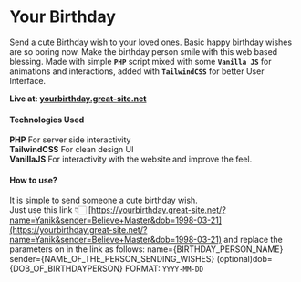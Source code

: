 # Your Birthday

Send a cute Birthday wish to your loved ones. Basic happy birthday wishes are so boring now. Make the birthday person smile with this web based blessing. Made with simple **`PHP`** script mixed with some **`Vanilla JS`** for animations and interactions, added with **`TailwindCSS`** for better User Interface.

**Live at: [yourbirthday.great-site.net](https://yourbirthday.great-site.net/)**

#### Technologies Used

**PHP** For server side interactivity <br/>
**TailwindCSS** For clean design UI <br/>
**VanillaJS** For interactivity with the website and improve the feel. <br/>

#### How to use?

It is simple to send someone a cute birthday wish. <br/>
Just use this link 👇🏻
[https://yourbirthday.great-site.net/?name=Yanik&sender=Believe+Master&dob=1998-03-21](https://yourbirthday.great-site.net/?name=Yanik&sender=Believe+Master&dob=1998-03-21)
and replace the parameters on in the link as follows:
name={BIRTHDAY_PERSON_NAME}
sender={NAME_OF_THE_PERSON_SENDING_WISHES}
(optional)dob={DOB_OF_BIRTHDAYPERSON} FORMAT: `YYYY-MM-DD`
